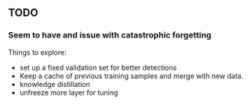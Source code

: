 ## TODO

### Seem to have and issue with catastrophic forgetting
Things to explore:
- set up a fixed validation set for better detections
- Keep a cache of previous training samples and merge with new data.
- knowledge distillation
- unfreeze more layer for tuning



